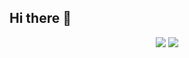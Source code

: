 ## Hi there 👋

<center>

<picture>
  <source
    srcset="https://rainppr-github-readme-stats.vercel.app/api?username=RainPPR&count_private=true&show_icons=true&include_all_commits=true&theme=dark"
    media="(prefers-color-scheme: dark)"
  />
  <source
    srcset="https://rainppr-github-readme-stats.vercel.app/api?username=RainPPR&count_private=true&show_icons=true&include_all_commits=true"
    media="(prefers-color-scheme: light), (prefers-color-scheme: no-preference)"
  />
  <img src="https://rainppr-github-readme-stats.vercel.app/api?username=RainPPR&count_private=true&show_icons=true&include_all_commits=true" />
</picture>

<picture>
  <source
    srcset="https://rainppr-github-readme-stats.vercel.app/api/wakatime?username=RainPPR&theme=dark"
    media="(prefers-color-scheme: dark)"
  />
  <source
    srcset="https://rainppr-github-readme-stats.vercel.app/api/wakatime?username=RainPPR"
    media="(prefers-color-scheme: light), (prefers-color-scheme: no-preference)"
  />
  <img src="https://rainppr-github-readme-stats.vercel.app/api/wakatime?username=RainPPR" />
</picture>

</center>
